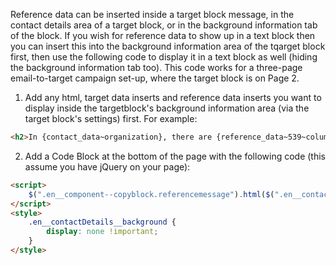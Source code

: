 Reference data can be inserted inside a target block message, in the contact details area of a target block, or in the background information tab of the block.
If you wish for reference data to show up in a text block then you can insert this into the background information area of the tqarget block first, then use the following code to display it in a text block as well (hiding the background information tab too).
This code works for a three-page email-to-target campaign set-up, where the target block is on Page 2.
1) Add any html, target data inserts and reference data inserts you want to display inside the targetblock's background information area (via the target block's settings) first. 
For example:
```html
<h2>In {contact_data~organization}, there are {reference_data~539~column1} cases of graffiti every year.</h2> 
```
2) Add a Code Block at the bottom of the page with the following code (this assume you have jQuery on your page):
```html
<script>
    $(".en__component--copyblock.referencemessage").html($(".en__contactBackground__text pre").text().trim());
</script> 
<style>
    .en__contactDetails__background {
        display: none !important;
    }
</style> 
```
